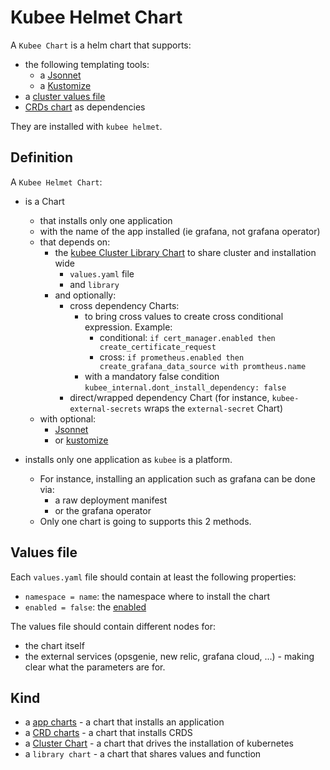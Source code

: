# Kubee Helmet Chart


A `Kubee Chart` is a helm chart that supports:
* the following templating tools:
  * a [Jsonnet](jsonnet-chart.md)
  * a [Kustomize](kustomize-project.md)
* a [cluster values file](cluster-values.md)
* [CRDs chart](crds-chart.md) as dependencies

They are installed with `kubee helmet`.


## Definition

A `Kubee Helmet Chart`:
* is a Chart
    * that installs only one application
    * with the name of the app installed (ie grafana, not grafana operator)
    * that depends on:
        * the [kubee Cluster Library Chart](../../charts/cluster/README.md) to share cluster and installation wide
            * `values.yaml` file
            * and `library`
        * and optionally:
            * cross dependency Charts:
                * to bring cross values to create cross conditional expression. Example:
                    * conditional: `if cert_manager.enabled then create_certificate_request`
                    * cross: `if prometheus.enabled then create_grafana_data_source with promtheus.name`
                * with a mandatory false condition `kubee_internal.dont_install_dependency: false`
            * direct/wrapped dependency Chart (for instance, `kubee-external-secrets` wraps the `external-secret` Chart)
    * with optional:
      * [Jsonnet](jsonnet-project.md) 
      * or [kustomize](kustomize-project.md)

* installs only one application as `kubee` is a platform.
    * For instance, installing an application such as grafana can be done via:
        * a raw deployment manifest
        * or the grafana operator
    * Only one chart is going to supports this 2 methods.

    
## Values file

Each `values.yaml` file should contain at least the following properties:
* `namespace = name`: the namespace where to install the chart
* `enabled = false`: the [enabled](chart-enabled.md)

The values file should contain different nodes for:
* the chart itself
* the external services (opsgenie, new relic, grafana cloud, ...) - making clear what the parameters are for.

## Kind


* a [app charts](app-chart.md) - a chart that installs an application
* a [CRD charts](crds-chart.md) - a chart that installs CRDS
* a [Cluster Chart](cluster-chart.md) - a chart that drives the installation of kubernetes
* a `library chart` - a chart that shares values and function
